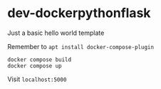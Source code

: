 # dev-dockerpythonflask
Just a basic hello world template

Remember to `apt install docker-compose-plugin`

```
docker compose build
docker compose up
```

Visit `localhost:5000`
